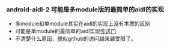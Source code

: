 ### android-aidl-2 可能是多module版的最简单的aidl的实现
* 多module和单module其实在aidl的实现上没有本质的区别
* 可能是单module的最简单的aidl实现[传送门](https://github.com/duckAndroid/-android-aidl-/tree/master)
* 不清楚什么原因，貌似github的访问越来越受限了。
